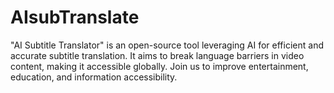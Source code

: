 # AIsubTranslate
"AI Subtitle Translator" is an open-source tool leveraging AI for efficient and accurate subtitle translation. It aims to break language barriers in video content, making it accessible globally. Join us to improve entertainment, education, and information accessibility.
